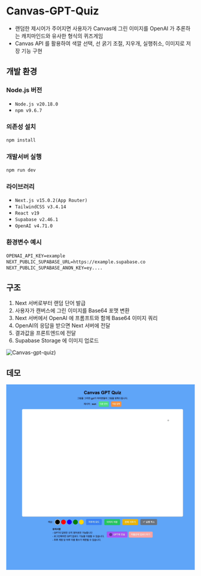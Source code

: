 # Canvas-GPT-Quiz

- 랜덤한 제시어가 주어지면 사용자가 Canvas에 그린 이미지를 OpenAI 가 추론하는 캐치마인드와 유사한 형식의 퀴즈게임
- Canvas API 를 활용하여 색깔 선택, 선 굵기 조절, 지우개, 실행취소, 이미지로 저장 기능 구현

## 개발 환경

### Node.js 버전

- `Node.js v20.18.0`
- `npm v9.6.7`

### 의존성 설치

```bash
npm install
```

### 개발서버 실행

```bash
npm run dev
```

### 라이브러리

- `Next.js v15.0.2(App Router)`
- `TailwindCSS v3.4.14`
- `React v19`
- `Supabase v2.46.1`
- `OpenAI v4.71.0`

### 환경변수 예시

```
OPENAI_API_KEY=example
NEXT_PUBLIC_SUPABASE_URL=https://example.supabase.co
NEXT_PUBLIC_SUPABASE_ANON_KEY=ey....
```

## 구조

1. Next 서버로부터 랜덤 단어 발급
2. 사용자가 캔버스에 그린 이미지를 Base64 포맷 변환
3. Next 서버에서 OpenAI 에 프롬프트와 함께 Base64 이미지 쿼리
4. OpenAI의 응답을 받으면 Next 서버에 전달
5. 결과값을 프론트엔드에 전달
6. Supabase Storage 에 이미지 업로드

![Canvas-gpt-quiz)](https://github.com/user-attachments/assets/5afb70a7-8181-438a-96a8-b1e6bab2a3ed)

## 데모

![demo-1](./demo/demo.gif)
